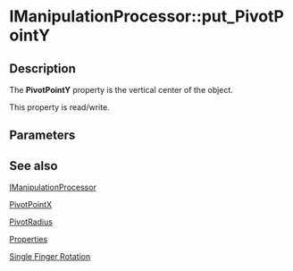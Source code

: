 # IManipulationProcessor::put_PivotPointY

## Description

The **PivotPointY** property is the vertical center of the object.

This property is read/write.

## Parameters

## See also

[IManipulationProcessor](https://learn.microsoft.com/windows/desktop/api/manipulations/nn-manipulations-imanipulationprocessor)

[PivotPointX](https://learn.microsoft.com/windows/desktop/api/manipulations/nf-manipulations-imanipulationprocessor-get_pivotpointx)

[PivotRadius](https://learn.microsoft.com/windows/desktop/api/manipulations/nf-manipulations-imanipulationprocessor-get_pivotradius)

[Properties](https://learn.microsoft.com/windows/desktop/wintouch/mtproperties)

[Single Finger Rotation](https://learn.microsoft.com/windows/desktop/wintouch/single-finger-rotation)